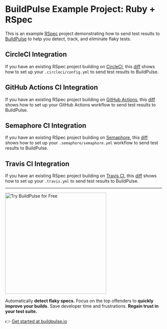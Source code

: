 # BuildPulse Example Project: Ruby + RSpec

This is an example [RSpec](https://rspec.info/) project demonstrating how to send test results to [BuildPulse](https://buildpulse.io) to help you detect, track, and eliminate flaky tests.

## CircleCI Integration

If you have an existing RSpec project building on [CircleCI](https://circleci.com/), this [diff](https://github.com/buildpulse/buildpulse-example-rspec/compare/7d2004e...circle-ci) shows how to set up your `.circleci/config.yml` to send test results to BuildPulse.

## GitHub Actions CI Integration

If you have an existing RSpec project building on [GitHub Actions](https://github.com/features/actions), this [diff](https://github.com/buildpulse/buildpulse-example-rspec/compare/7d2004e...github-actions) shows how to set up your GitHub Actions workflow to send test results to BuildPulse.

## Semaphore CI Integration

If you have an existing RSpec project building on [Semaphore](https://semaphoreci.com/), this [diff](https://github.com/buildpulse/buildpulse-example-rspec/compare/7d2004e...semaphore) shows how to set up your `.semaphore/semaphore.yml` workflow to send test results to BuildPulse.

## Travis CI Integration

If you have an existing RSpec project building on [Travis CI](https://travis-ci.com/), this [diff](https://github.com/buildpulse/buildpulse-example-rspec/compare/bae0156...travis-ci) shows how to set up your `.travis.yml` to send test results to BuildPulse.

---

<p>
  <a href="https://buildpulse.io?utm_source=github.com&utm_campaign=example-repositories&utm_content=rspec-button">
    <img width="325" title="Automatically detect flaky RSpec tests with BuildPulse" alt="Try BuildPulse for Free" src="https://user-images.githubusercontent.com/2988/86935247-9f059b80-c10a-11ea-9579-575b357e70d6.png">
  </a>
</p>

Automatically **detect flaky specs.** Focus on the top offenders to **quickly improve your builds.** Save developer time and frustrations. **Regain trust in your test suite.**

👉 [Get started at buildpulse.io](https://buildpulse.io?utm_source=github.com&utm_campaign=example-repositories&utm_content=rspec-text-link)
